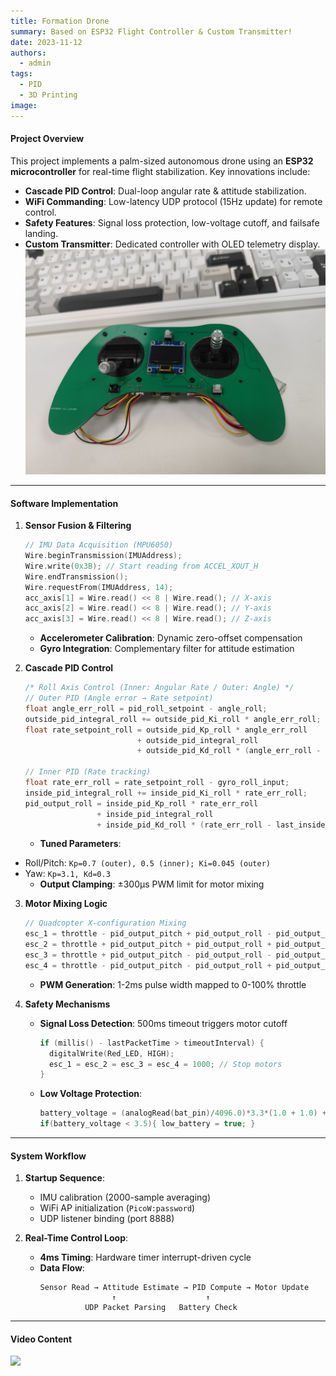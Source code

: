 ```yaml
---
title: Formation Drone
summary: Based on ESP32 Flight Controller & Custom Transmitter!
date: 2023-11-12
authors:
  - admin
tags:
  - PID
  - 3D Printing
image:
---
```

#### **Project Overview**  
This project implements a palm-sized autonomous drone using an **ESP32 microcontroller** for real-time flight stabilization. Key innovations include:  
- **Cascade PID Control**: Dual-loop angular rate & attitude stabilization.  
- **WiFi Commanding**: Low-latency UDP protocol (15Hz update) for remote control.  
- **Safety Features**: Signal loss protection, low-voltage cutoff, and failsafe landing.  
- **Custom Transmitter**: Dedicated controller with OLED telemetry display.  
![](./yaokong.jpg)
---

#### **Software Implementation**  

1. **Sensor Fusion & Filtering**  
   ```cpp
   // IMU Data Acquisition (MPU6050)
   Wire.beginTransmission(IMUAddress);
   Wire.write(0x3B); // Start reading from ACCEL_XOUT_H
   Wire.endTransmission();
   Wire.requestFrom(IMUAddress, 14);
   acc_axis[1] = Wire.read() << 8 | Wire.read(); // X-axis
   acc_axis[2] = Wire.read() << 8 | Wire.read(); // Y-axis
   acc_axis[3] = Wire.read() << 8 | Wire.read(); // Z-axis
   ```

   - **Accelerometer Calibration**: Dynamic zero-offset compensation  
   - **Gyro Integration**: Complementary filter for attitude estimation  

2. **Cascade PID Control**  
   ```cpp
   /* Roll Axis Control (Inner: Angular Rate / Outer: Angle) */
   // Outer PID (Angle error → Rate setpoint)
   float angle_err_roll = pid_roll_setpoint - angle_roll;
   outside_pid_integral_roll += outside_pid_Ki_roll * angle_err_roll;
   float rate_setpoint_roll = outside_pid_Kp_roll * angle_err_roll 
                            + outside_pid_integral_roll 
                            + outside_pid_Kd_roll * (angle_err_roll - last_outside_pid_angle_err_roll);
   
   // Inner PID (Rate tracking)
   float rate_err_roll = rate_setpoint_roll - gyro_roll_input;
   inside_pid_integral_roll += inside_pid_Ki_roll * rate_err_roll;
   pid_output_roll = inside_pid_Kp_roll * rate_err_roll 
                   + inside_pid_integral_roll 
                   + inside_pid_Kd_roll * (rate_err_roll - last_inside_pid_angular_err_roll);
   ```

   - **Tuned Parameters**:  
- Roll/Pitch: `Kp=0.7 (outer), 0.5 (inner); Ki=0.045 (outer)`  
- Yaw: `Kp=3.1, Kd=0.3`  
   - **Output Clamping**: ±300μs PWM limit for motor mixing  

3. **Motor Mixing Logic**  
   ```cpp
   // Quadcopter X-configuration Mixing
   esc_1 = throttle - pid_output_pitch + pid_output_roll - pid_output_yaw; // Front-R
   esc_2 = throttle + pid_output_pitch + pid_output_roll + pid_output_yaw; // Rear-R
   esc_3 = throttle + pid_output_pitch - pid_output_roll - pid_output_yaw; // Rear-L
   esc_4 = throttle - pid_output_pitch - pid_output_roll + pid_output_yaw; // Front-L
   ```

   - **PWM Generation**: 1-2ms pulse width mapped to 0-100% throttle  

4. **Safety Mechanisms**  
   - **Signal Loss Detection**: 500ms timeout triggers motor cutoff  
     ```cpp
     if (millis() - lastPacketTime > timeoutInterval) {
       digitalWrite(Red_LED, HIGH);
       esc_1 = esc_2 = esc_3 = esc_4 = 1000; // Stop motors
     }
     ```

   - **Low Voltage Protection**:  
     ```cpp
     battery_voltage = (analogRead(bat_pin)/4096.0)*3.3*(1.0 + 1.0) + diode_vol_drop;
     if(battery_voltage < 3.5){ low_battery = true; }
     ```


---

#### **System Workflow**  
1. **Startup Sequence**:  
   - IMU calibration (2000-sample averaging)  
   - WiFi AP initialization (`PicoW:password`)  
   - UDP listener binding (port 8888)  

2. **Real-Time Control Loop**:  
   - **4ms Timing**: Hardware timer interrupt-driven cycle  
   - **Data Flow**:  
     ```
     Sensor Read → Attitude Estimate → PID Compute → Motor Update
                     ↑                    ↑
               UDP Packet Parsing   Battery Check
     ```


---

#### **Video Content**  
![](./Micro-UAV.gif)
